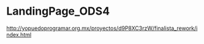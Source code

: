 # LandingPage_ODS4

http://yopuedoprogramar.org.mx/proyectos/d9P8XC3rzW/finalista_rework/index.html
